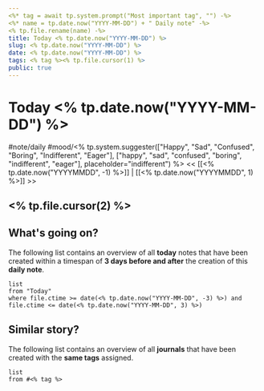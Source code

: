 ```yaml
---
<%* tag = await tp.system.prompt("Most important tag", "") -%>
<%* name = tp.date.now("YYYY-MM-DD") + " Daily note" -%>
<% tp.file.rename(name) -%>
title: Today <% tp.date.now("YYYY-MM-DD") %>
slug: <% tp.date.now("YYYY-MM-DD") %>
date: <% tp.date.now("YYYY-MM-DD") %>
tags: <% tag %><% tp.file.cursor(1) %>
public: true
---
```


# Today <% tp.date.now("YYYY-MM-DD") %>
#note/daily #mood/<% tp.system.suggester(["Happy", "Sad", "Confused", "Boring", "Indifferent", "Eager"], ["happy", "sad", "confused", "boring", "indifferent", "eager"], placeholder="indifferent") %>
<< [[<% tp.date.now("YYYYMMDD", -1) %>]] | [[<% tp.date.now("YYYYMMDD", 1) %>]] >>
## <% tp.file.cursor(2) %>

## What's going on?
The following list contains an overview of all **today** notes that have been created within a timespan of  **3 days before and after** the creation of this **daily note**. 

```dataview
list
from "Today"
where file.ctime >= date(<% tp.date.now("YYYY-MM-DD", -3) %>) and file.ctime <= date(<% tp.date.now("YYYY-MM-DD", 3) %>) 
```

## Similar story?
The following list contains an overview of all **journals** that have been created with the **same tags** assigned.
```dataview
list
from #<% tag %>
```
